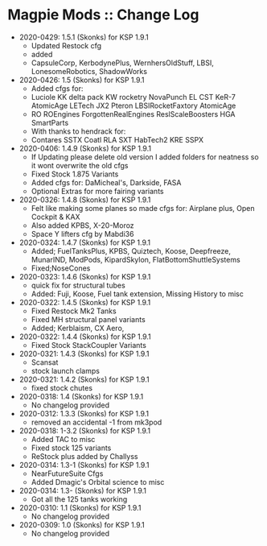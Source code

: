 # Magpie Mods :: Change Log

* 2020-0429: 1.5.1 (Skonks) for KSP 1.9.1
	+ Updated Restock cfg
	+ added
	+ CapsuleCorp, KerbodynePlus, WernhersOldStuff, LBSI, LonesomeRobotics, ShadowWorks
* 2020-0426: 1.5 (Skonks) for KSP 1.9.1
	+ Added cfgs for:
	+ Luciole  KK delta pack   KW rocketry   NovaPunch   EL   CST    KeR-7    AtomicAge    LETech    JX2   Pteron     LBSIRocketFaxtory      AtomicAge
	+ RO    ROEngines   ForgottenRealEngines      ReslScaleBoosters     HGA       SmartParts
	+ With thanks to hendrack for:
	+ Contares     SSTX     Coatl     RLA      SXT      HabTech2    KRE    SSPX
* 2020-0406: 1.4.9 (Skonks) for KSP 1.9.1
	+ If Updating please delete old version I added folders for neatness so it wont overwrite the old cfgs
	+ Fixed Stock 1.875 Variants
	+ Added cfgs for: DaMicheal's, Darkside, FASA
	+ Optional Extras for more fairing variants
* 2020-0326: 1.4.8 (Skonks) for KSP 1.9.1
	+ Felt like making some planes so made cfgs for: Airplane plus, Open Cockpit & KAX
	+ Also added KPBS, X-20-Moroz
	+ Space Y lifters cfg by Mabdi36
* 2020-0324: 1.4.7 (Skonks) for KSP 1.9.1
	+ Added; FuelTanksPlus,  KPBS,  Quiztech, Koose,  Deepfreeze,  MunarIND,  ModPods, KipardSkylon, FlatBottomShuttleSystems
	+ Fixed;NoseCones
* 2020-0323: 1.4.6 (Skonks) for KSP 1.9.1
	+ quick fix for structural tubes
	+ Added: Fuji, Koose, Fuel tank extension, Missing History to misc
* 2020-0322: 1.4.5 (Skonks) for KSP 1.9.1
	+ Fixed Restock Mk2 Tanks
	+ Fixed MH structural panel variants
	+ Added; Kerblaism, CX Aero,
* 2020-0322: 1.4.4 (Skonks) for KSP 1.9.1
	+ Fixed Stock StackCoupler Variants
* 2020-0321: 1.4.3 (Skonks) for KSP 1.9.1
	+ Scansat
	+ stock launch clamps
* 2020-0321: 1.4.2 (Skonks) for KSP 1.9.1
	+ fixed stock chutes
* 2020-0318: 1.4 (Skonks) for KSP 1.9.1
	+ No changelog provided
* 2020-0312: 1.3.3 (Skonks) for KSP 1.9.1
	+ removed an accidental -1 from mk3pod
* 2020-0318: 1-3.2 (Skonks) for KSP 1.9.1
	+ Added TAC to misc
	+ Fixed stock 125 variants
	+ ReStock plus added by Challyss
* 2020-0314: 1.3-1 (Skonks) for KSP 1.9.1
	+ NearFutureSuite Cfgs
	+ Added Dmagic's Orbital science to misc
* 2020-0314: 1.3- (Skonks) for KSP 1.9.1
	+ Got all the 125 tanks working
* 2020-0310: 1.1 (Skonks) for KSP 1.9.1
	+ No changelog provided
* 2020-0309: 1.0 (Skonks) for KSP 1.9.1
	+ No changelog provided
